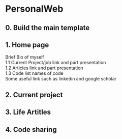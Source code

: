 # PersonalWeb

## 0. Build the main template

## 1. Home page
Brief Bio of myself <br>
1.1 Current Project/job link and part presentation <br>
1.2 Articles link and part presentation <br>
1.3 Code list names of code <br>
Some useful link such as linkedin and google scholar <br>
## 2. Current project

## 3. Life Artitles 

## 4. Code sharing
